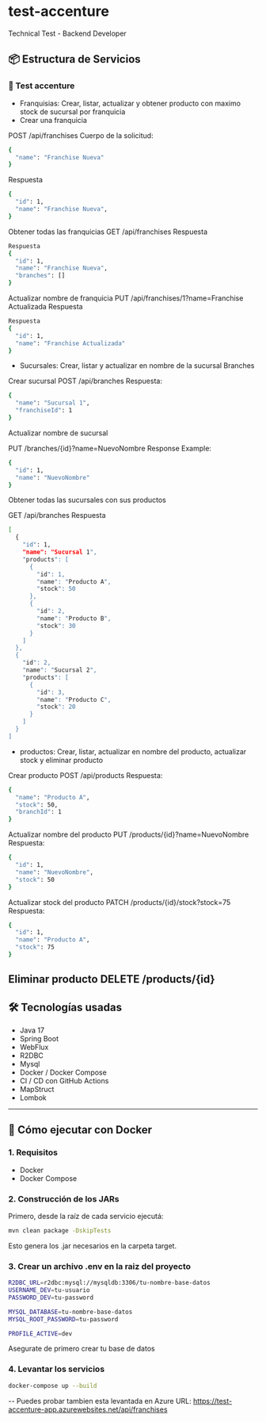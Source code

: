 # test-accenture
Technical Test - Backend Developer


## 📦 Estructura de Servicios

### 🧍 Test accenture
- Franquisias: Crear, listar, actualizar y obtener producto con maximo stock de sucursal por franquicia
- Crear una franquicia

POST /api/franchises
Cuerpo de la solicitud:
```bash
{
  "name": "Franchise Nueva"
}
```
Respuesta
```bash
{
  "id": 1,
  "name": "Franchise Nueva",
}
```
Obtener todas las franquicias
GET /api/franchises
Respuesta
```bash
Respuesta
{
  "id": 1,
  "name": "Franchise Nueva",
  "branches": []
}

```
Actualizar nombre de franquicia
PUT /api/franchises/1?name=Franchise Actualizada
Respuesta
```bash
Respuesta
{
  "id": 1,
  "name": "Franchise Actualizada"
}
```

- Sucursales: Crear, listar y actualizar en nombre de la sucursal
  Branches

Crear sucursal 
POST /api/branches
Respuesta:
```bash
{
  "name": "Sucursal 1",
  "franchiseId": 1
}
```
Actualizar nombre de sucursal

PUT /branches/{id}?name=NuevoNombre
Response Example:
```bash
{
  "id": 1,
  "name": "NuevoNombre"
}
```

Obtener todas las sucursales con sus productos

GET /api/branches
Respuesta
```bash
[
  {
    "id": 1,
    "name": "Sucursal 1",
    "products": [
      {
        "id": 1,
        "name": "Producto A",
        "stock": 50
      },
      {
        "id": 2,
        "name": "Producto B",
        "stock": 30
      }
    ]
  },
  {
    "id": 2,
    "name": "Sucursal 2",
    "products": [
      {
        "id": 3,
        "name": "Producto C",
        "stock": 20
      }
    ]
  }
]
```

- productos: Crear, listar, actualizar en nombre del producto, actualizar stock y eliminar producto

Crear producto
POST /api/products
Respuesta:
```bash
{
  "name": "Producto A",
  "stock": 50,
  "branchId": 1
}
```
Actualizar nombre del producto
PUT /products/{id}?name=NuevoNombre
Respuesta:
```bash
{
  "id": 1,
  "name": "NuevoNombre",
  "stock": 50
}
```
Actualizar stock del producto
PATCH /products/{id}/stock?stock=75
Respuesta:
```bash
{
  "id": 1,
  "name": "Producto A",
  "stock": 75
}
```
Eliminar producto
DELETE /products/{id}
---

## 🛠️ Tecnologías usadas

- Java 17
- Spring Boot
- WebFlux
- R2DBC
- Mysql
- Docker / Docker Compose
- CI / CD con GitHub Actions
- MapStruct
- Lombok

---

## 🚀 Cómo ejecutar con Docker

### 1. Requisitos

- Docker
- Docker Compose

### 2. Construcción de los JARs

Primero, desde la raíz de cada servicio ejecutá:

```bash
mvn clean package -DskipTests
```
Esto genera los .jar necesarios en la carpeta target.

### 3. Crear un archivo .env en la raiz del proyecto

``` bash
R2DBC_URL=r2dbc:mysql://mysqldb:3306/tu-nombre-base-datos
USERNAME_DEV=tu-usuario
PASSWORD_DEV=tu-password

MYSQL_DATABASE=tu-nombre-base-datos
MYSQL_ROOT_PASSWORD=tu-password

PROFILE_ACTIVE=dev
```
Asegurate de primero crear tu base de datos

### 4. Levantar los servicios

```bash
docker-compose up --build
```

-- Puedes probar tambien esta levantada en Azure
URL: https://test-accenture-app.azurewebsites.net/api/franchises
